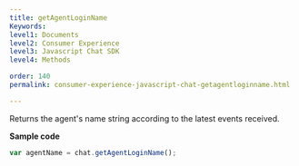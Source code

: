 ```yaml
---
title: getAgentLoginName
Keywords:
level1: Documents
level2: Consumer Experience
level3: Javascript Chat SDK
level4: Methods

order: 140
permalink: consumer-experience-javascript-chat-getagentloginname.html

---
```


Returns the agent's name string according to the latest events received.

**Sample code**

```javascript
var agentName = chat.getAgentLoginName();
```

